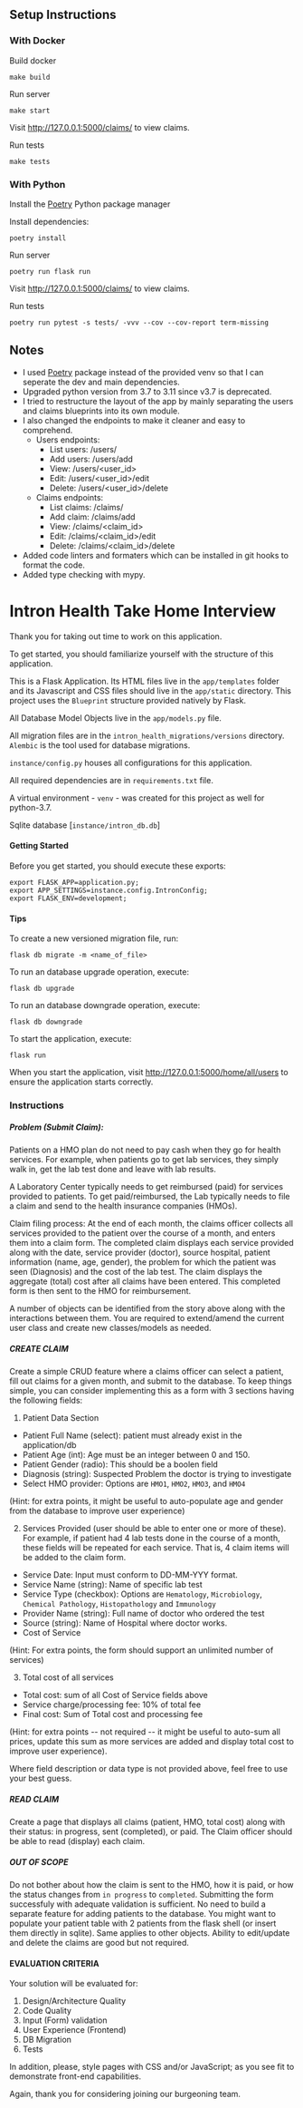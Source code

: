 ## Setup Instructions

### With Docker

Build docker

    make build

Run server

    make start

Visit http://127.0.0.1:5000/claims/ to view claims.

Run tests
    
    make tests

### With Python

Install the [Poetry](https://python-poetry.org/docs/) Python package manager

Install dependencies:

    poetry install 

Run server

    poetry run flask run

Visit http://127.0.0.1:5000/claims/ to view claims.

Run tests

    poetry run pytest -s tests/ -vvv --cov --cov-report term-missing 

## Notes

- I used [Poetry](https://python-poetry.org/docs/) package instead of the provided venv so that I can seperate the dev and main dependencies.
- Upgraded python version from 3.7 to 3.11 since v3.7 is deprecated.
- I tried to restructure the layout of the app by mainly separating the users and claims blueprints into its own module.
- I also changed the endpoints to make it cleaner and easy to comprehend.
  - Users endpoints: 
    - List users: /users/
    - Add users: /users/add
    - View: /users/<user_id>
    - Edit: /users/<user_id>/edit
    - Delete: /users/<user_id>/delete
  - Claims endpoints: 
    - List claims: /claims/
    - Add claim: /claims/add
    - View: /claims/<claim_id>
    - Edit: /claims/<claim_id>/edit
    - Delete: /claims/<claim_id>/delete
- Added code linters and formaters which can be installed in git hooks to format the code.
- Added type checking with mypy.

# Intron Health Take Home Interview

Thank you for taking out time to work on this application. 

To get started, you should familiarize yourself with the structure of this application.

This is a Flask Application. Its HTML files live in the `app/templates` folder and its Javascript and CSS files should live 
in the `app/static` directory. This project uses the `Blueprint` structure provided natively by Flask. 

All Database Model Objects live in the `app/models.py` file. 

All migration files are in the `intron_health_migrations/versions` directory. `Alembic` is the tool used for database migrations. 

`instance/config.py` houses all configurations for this application.  

All required dependencies are in `requirements.txt` file. 

A virtual environment - `venv` - was created for this project as well for python-3.7.

Sqlite database [`instance/intron_db.db`]
 
#### Getting Started
Before you get started, you should execute these exports:
```
export FLASK_APP=application.py;
export APP_SETTINGS=instance.config.IntronConfig;
export FLASK_ENV=development;
```

#### Tips
To create a new versioned migration file, run:

```flask db migrate -m <name_of_file>```

To run an database upgrade operation, execute:

```flask db upgrade```

To run an database downgrade operation, execute:

```flask db downgrade```

To start the application, execute:

```flask run```

When you start the application, visit http://127.0.0.1:5000/home/all/users to ensure the application starts correctly. 

### Instructions

##### Problem (Submit Claim): 

Patients on a HMO plan do not need to pay cash when they go for health services. For example, when patients go to get lab services, they simply walk in, get the lab test done and leave with lab results.

A Laboratory Center typically needs to get reimbursed (paid) for services provided to patients. To get paid/reimbursed, the Lab typically needs to file a claim and send to the health insurance companies (HMOs). 

Claim filing process: At the end of each month, the claims officer collects all services provided to the patient over the course of a month, and enters them into a claim form. The completed claim displays each service provided along with the date, service provider (doctor), source hospital, patient information (name, age, gender), the problem for which the patient was seen (Diagnosis) and the cost of the lab test. The claim displays the aggregate (total) cost after all claims have been entered. This completed form is then sent to the HMO for reimbursement. 

A number of objects can be identified from the story above along with the interactions between them. You are required to extend/amend the current user class and create new classes/models as needed.

##### CREATE CLAIM

Create a simple CRUD feature where a claims officer can select a patient, fill out claims for a given month, and submit to the database. To keep things simple, you can consider implementing this as a form with 3 sections having the following fields:

1. Patient Data Section
- Patient Full Name (select): patient must already exist in the application/db
- Patient Age (int): Age must be an integer between 0 and 150.
- Patient Gender (radio): This should be a boolen field
- Diagnosis (string): Suspected Problem the doctor is trying to investigate
- Select HMO provider: Options are `HMO1`, `HMO2`, `HMO3`, and `HMO4`

(Hint: for extra points, it might be useful to auto-populate age and gender from the database to improve user experience)

2. Services Provided (user should be able to enter one or more of these). For example, if patient had 4 lab tests done in the course of a month, these fields will be repeated for each service. That is, 4 claim items will be added to the claim form.
- Service Date: Input must conform to DD-MM-YYY format.
- Service Name (string): Name of specific lab test
- Service Type (checkbox): Options are `Hematology`, `Microbiology`, `Chemical Pathology`, `Histopathology` and `Immunology`
- Provider Name (string): Full name of doctor who ordered the test
- Source (string): Name of Hospital where doctor works.
- Cost of Service

(Hint: For extra points, the form should support an unlimited number of services)

3. Total cost of all services
- Total cost: sum of all Cost of Service fields above
- Service charge/processing fee: 10% of total fee
- Final cost: Sum of Total cost and processing fee

(Hint: for extra points -- not required -- it might be useful to auto-sum all prices, update this sum as more services are added and display total cost to improve user experience).

Where field description or data type is not provided above, feel free to use your best guess.
		
##### READ CLAIM

Create a page that displays all claims (patient, HMO, total cost) along with their status: in progress, sent (completed), or paid. The Claim officer should be able to read (display) each claim.

##### OUT OF SCOPE
Do not bother about how the claim is sent to the HMO, how it is paid, or how the status changes from `in progress` to `completed`. Submitting the form successfuly with adequate validation is sufficient.
No need to build a separate feature for adding patients to the database. You might want to populate your patient table with 2 patients from the flask shell (or insert them directly in sqlite). Same applies to other objects.
Ability to edit/update and delete the claims are good but not required. 

#### EVALUATION CRITERIA

Your solution will be evaluated for:
1. Design/Architecture Quality
2. Code Quality
3. Input (Form) validation
4. User Experience (Frontend)
5. DB Migration
6. Tests

In addition, please, style pages with CSS and/or JavaScript; as you see fit to demonstrate front-end capabilities.
 
Again, thank you for considering joining our burgeoning team. 


